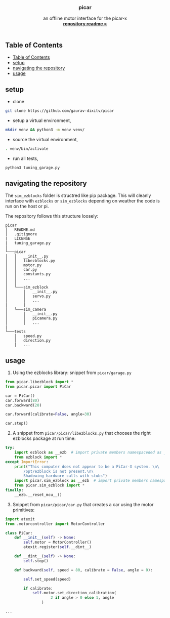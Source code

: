 <!-- PROJECT LOGO -->
<br />
<p align="center">
  <h3 align="center">picar</h3>
  <p align="center">
    an offline motor interface for the picar-x
    <br />
    <a href="https://github.com/gaurav-dixitv/picar/blob/main/README.md"><strong>repository readme »</strong></a>
    <br />
    <br />
  </p>
</p>

<!-- TABLE OF CONTENTS -->
## Table of Contents

- [Table of Contents](#table-of-contents)
- [setup](#setup)
- [navigating the repository](#navigating-the-repository)
- [usage](#usage)


<!-- ABOUT THE PROJECT -->
## setup
* clone 
```sh
git clone https://github.com/gaurav-dixitv/picar
```

* setup a virtual environment, 
```sh
mkdir venv && python3 -m venv venv/
```

* source the virtual environment, 
```sh
. venv/bin/activate
```

* run all tests,
```sh
python3 tuning_garage.py
```

## navigating the repository

The `sim_ezblocks` folder is structred like pip package. This will cleanly interface with `ezblocks` or `sim_ezblocks` depending on weather the code is run on the host or pi.

The repository follows this structure loosely:
```
picar
│   README.md
│   .gitignore
|   LICENSE
|   tuning_garage.py    
│
└───picar
│   │   __init__.py
│   │   libezblocks.py
│   │   motor.py
│   │   car.py
│   │   constants.py
│   │   ...
│   │
│   └───sim_ezblock
│       │   __init__.py
│       │   servo.py
│       │   ...
|       |
│   └───sim_camera
│       │   __init__.py
│       │   picamera.py
│       │   ...
|
└───tests
    │   speed.py
    │   direction.py
    |   ...

```

<!-- USAGE EXAMPLES -->
## usage

1. Using the ezblocks library: snippet from `picar/garage.py`
```py
from picar.libezblock import * 
from picar.picar import PiCar

car = PiCar()
car.forward(80)
car.backward(20)

car.forward(calibrate=False, angle=30)

car.stop()

```

2.  A snippet from `picar/picar/libezblocks.py` that chooses the right ezblocks package at run time:
```py
try:
    import ezblock as __ezb  # import private members namespaceded as __ezb
    from ezblock import *
except ImportError:
    print("This computer does not appear to be a PiCar-X system. \n\
        /opt/ezblock is not present.\n\
        Shadowing hardware calls with stubs")
    import picar.sim_ezblock as __ezb  # import private members namespaceded as __ezb
    from picar.sim_ezblock import *
finally:
    __ezb.__reset_mcu__()
```

3.  Snippet from `picar/picar/car.py` that creates a car using the motor primitives:
```py
import atexit
from .motorcontroller import MotorController

class PiCar:
    def __init__(self) -> None:
        self.motor = MotorController()
        atexit.register(self.__dint__)

    def __dint__(self) -> None:
        self.stop()

    def backward(self, speed = 80, calibrate = False, angle = 0):

        self.set_speed(speed)

        if calibrate:
            self.motor.set_direction_calibration(
                    2 if angle > 0 else 1, angle
                )

...
```